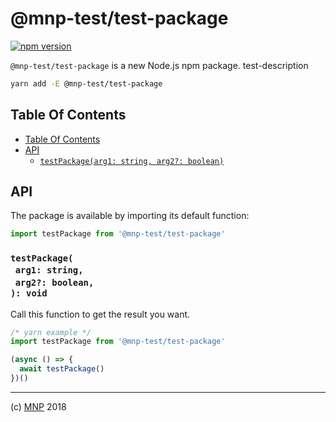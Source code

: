 # @mnp-test/test-package

[![npm version](https://badge.fury.io/js/@mnp-test/test-package.svg)](https://npmjs.org/package/@mnp-test/test-package)

`@mnp-test/test-package` is a new Node.js npm package. test-description

```sh
yarn add -E @mnp-test/test-package
```

## Table Of Contents

- [Table Of Contents](#table-of-contents)
- [API](#api)
  * [`testPackage(arg1: string, arg2?: boolean)`](#mynewpackagearg1-stringarg2-boolean-void)

## API

The package is available by importing its default function:

```js
import testPackage from '@mnp-test/test-package'
```

### `testPackage(`<br/>&nbsp;&nbsp;`arg1: string,`<br/>&nbsp;&nbsp;`arg2?: boolean,`<br/>`): void`

Call this function to get the result you want.

```js
/* yarn example */
import testPackage from '@mnp-test/test-package'

(async () => {
  await testPackage()
})()
```

---

(c) [MNP][1] 2018

[1]: https://mnpjs.org
